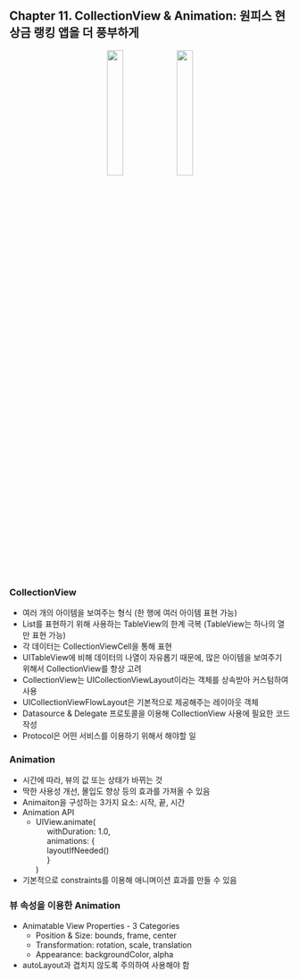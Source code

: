 ## Chapter 11. CollectionView & Animation: 원피스 현상금 랭킹 앱을 더 풍부하게

<p align="center"><img src=https://user-images.githubusercontent.com/62165123/122205945-c7317900-cedb-11eb-93eb-5084fbcba349.gif width="24%"> <img src=https://user-images.githubusercontent.com/62165123/122206263-21323e80-cedc-11eb-996a-2d36ec65244c.gif width="24%"> </p>

### CollectionView
- 여러 개의 아이템을 보여주는 형식 (한 행에 여러 아이템 표현 가능)
- List를 표현하기 위해 사용하는 TableView의 한계 극복 (TableView는 하나의 열만 표현 가능)
- 각 데이터는 CollectionViewCell을 통해 표현
- UITableView에 비해 데이터의 나열이 자유롭기 때문에, 많은 아이템을 보여주기 위해서 CollectionView를 항상 고려
- CollectionView는 UICollectionViewLayout이라는 객체를 상속받아 커스텀하여 사용
- UICollectionViewFlowLayout은 기본적으로 제공해주는 레이아웃 객체
- Datasource & Delegate 프로토콜을 이용해 CollectionView 사용에 필요한 코드 작성
- Protocol은 어떤 서비스를 이용하기 위해서 해야할 일

### Animation
- 시간에 따라, 뷰의 값 또는 상태가 바뀌는 것
- 딱한 사용성 개선, 몰입도 향상 등의 효과를 가져올 수 있음
- Animaiton을 구성하는 3가지 요소: 시작, 끝, 시간
- Animation API  
    - UIView.animate(  
    &nbsp;&nbsp;&nbsp;&nbsp;    withDuration: 1.0,   
    &nbsp;&nbsp;&nbsp;&nbsp;    animations: {  
    &nbsp;&nbsp;&nbsp;&nbsp;        layoutIfNeeded()  
    &nbsp;&nbsp;&nbsp;&nbsp;    }  
    )
- 기본적으로 constraints를 이용해 애니며이션 효과를 만들 수 있음

### 뷰 속성을 이용한 Animation
- Animatable View Properties - 3 Categories
    - Position & Size: bounds, frame, center
    - Transformation: rotation, scale, translation
    - Appearance: backgroundColor, alpha
- autoLayout과 겹치지 않도록 주의하여 사용해야 함